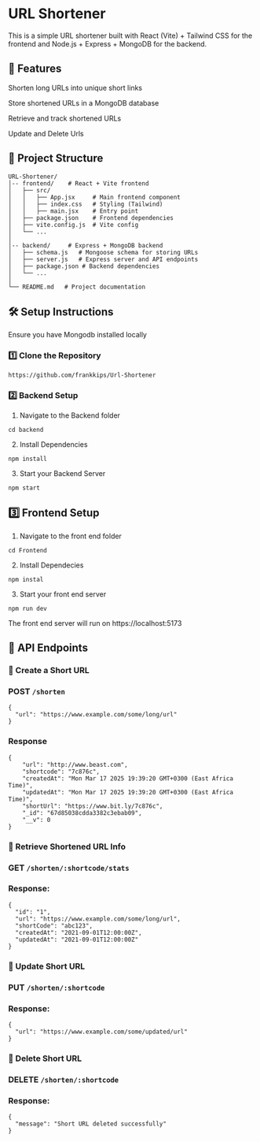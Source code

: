 # URL Shortener 

This is a simple URL shortener built with React (Vite) + Tailwind CSS for the frontend and Node.js + Express + MongoDB for the backend.

## 🚀 Features

Shorten long URLs into unique short links

Store shortened URLs in a MongoDB database

Retrieve and track shortened URLs

Update and Delete Urls

## 📂 Project Structure
```
URL-Shortener/
│-- frontend/    # React + Vite frontend
│   ├── src/
│   │   ├── App.jsx     # Main frontend component
│   │   ├── index.css   # Styling (Tailwind)
│   │   ├── main.jsx    # Entry point
│   ├── package.json    # Frontend dependencies
│   ├── vite.config.js  # Vite config
│   └── ...
│
│-- backend/     # Express + MongoDB backend
│   ├── schema.js   # Mongoose schema for storing URLs
│   ├── server.js   # Express server and API endpoints
│   ├── package.json # Backend dependencies
│   └── ...
│
└── README.md   # Project documentation
```
## 🛠 Setup Instructions
Ensure you have Mongodb installed locally
### 1️⃣ Clone the Repository
```
https://github.com/frankkips/Url-Shortener
```
### 2️⃣ Backend Setup
1. Navigate to the Backend folder
```
cd backend
```
2. Install Dependencies
```
npm install
```
3. Start your Backend Server
```
npm start
```
## 3️⃣ Frontend Setup
1. Navigate to the front end folder
```
cd Frontend
```
2. Install Dependecies
```
npm instal
```
3. Start your front end server
```
npm run dev
```
The front end server will run on https://localhost:5173

## 📡 API Endpoints
### 🔹 Create a Short URL
### POST `/shorten`
```
{
  "url": "https://www.example.com/some/long/url"
}
```
### Response
```
{
    "url": "http://www.beast.com",
    "shortcode": "7c876c",
    "createdAt": "Mon Mar 17 2025 19:39:20 GMT+0300 (East Africa Time)",
    "updatedAt": "Mon Mar 17 2025 19:39:20 GMT+0300 (East Africa Time)",
    "shortUrl": "https://www.bit.ly/7c876c",
    "_id": "67d85038cdda3382c3ebab09",
    "__v": 0
}
```
### 🔹 Retrieve Shortened URL Info
### GET `/shorten/:shortcode/stats`
### Response:
```
{
  "id": "1",
  "url": "https://www.example.com/some/long/url",
  "shortCode": "abc123",
  "createdAt": "2021-09-01T12:00:00Z",
  "updatedAt": "2021-09-01T12:00:00Z"
}
```
### 🔹 Update Short URL
### PUT `/shorten/:shortcode`
### Response:
```
{
  "url": "https://www.example.com/some/updated/url"
}
```
### 🔹  Delete Short URL
### DELETE `/shorten/:shortcode`
### Response:
```
{
  "message": "Short URL deleted successfully"
}
```
